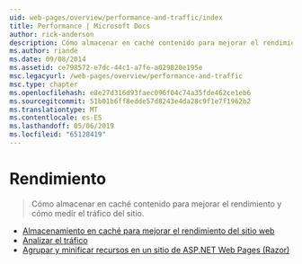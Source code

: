 ```yaml
---
uid: web-pages/overview/performance-and-traffic/index
title: Performance | Microsoft Docs
author: rick-anderson
description: Cómo almacenar en caché contenido para mejorar el rendimiento y cómo medir el tráfico del sitio.
ms.author: riande
ms.date: 09/08/2014
ms.assetid: ce798572-e7dc-44c1-a7fe-a029820e195e
msc.legacyurl: /web-pages/overview/performance-and-traffic
msc.type: chapter
ms.openlocfilehash: e8e27d316d93faec096f04c74a35fde462ce1eb6
ms.sourcegitcommit: 51b01b6ff8edde57d8243e4da28c9f1e7f1962b2
ms.translationtype: MT
ms.contentlocale: es-ES
ms.lasthandoff: 05/06/2019
ms.locfileid: "65128419"
---
```

# <a name="performance"></a>Rendimiento

> Cómo almacenar en caché contenido para mejorar el rendimiento y cómo medir el tráfico del sitio.

- [Almacenamiento en caché para mejorar el rendimiento del sitio web](15-caching-to-improve-the-performance-of-your-website.md)
- [Analizar el tráfico](14-analyzing-traffic.md)
- [Agrupar y minificar recursos en un sitio de ASP.NET Web Pages (Razor)](bundling-and-minifying-assets-in-an-aspnet-web-pages-razor-site.md)
